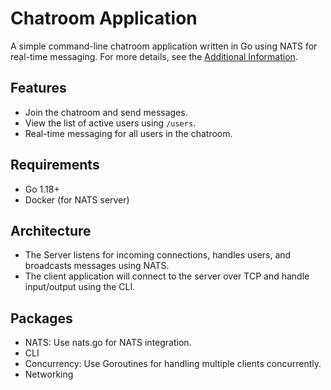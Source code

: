 # Chatroom Application

A simple command-line chatroom application written in Go using NATS for real-time messaging.
For more details, see the [Additional Information](Docs.md).


## Features
- Join the chatroom and send messages.
- View the list of active users using `/users`.
- Real-time messaging for all users in the chatroom.

## Requirements
- Go 1.18+
- Docker (for NATS server)

## Architecture

- The Server listens for incoming connections, handles users, and broadcasts messages using NATS.
- The client application will connect to the server over TCP and handle input/output using the CLI.

## Packages

- NATS: Use nats.go for NATS integration.
- CLI
- Concurrency: Use Goroutines for handling multiple clients concurrently.
- Networking
